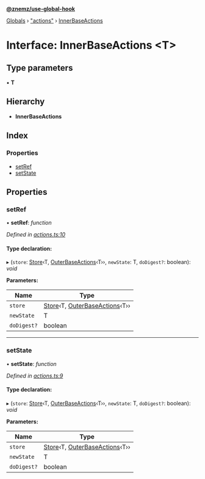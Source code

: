 **[@znemz/use-global-hook](../README.md)**

[Globals](../globals.md) › ["actions"](../modules/_actions_.md) › [InnerBaseActions](_actions_.innerbaseactions.md)

# Interface: InnerBaseActions <**T**>

## Type parameters

▪ **T**

## Hierarchy

* **InnerBaseActions**

## Index

### Properties

* [setRef](_actions_.innerbaseactions.md#setref)
* [setState](_actions_.innerbaseactions.md#setstate)

## Properties

###  setRef

• **setRef**: *function*

*Defined in [actions.ts:10](https://github.com/nmccready/use-global-hook/blob/8ce7f42/src/actions.ts#L10)*

#### Type declaration:

▸ (`store`: [Store](_index_.store.md)‹T, [OuterBaseActions](_actions_.outerbaseactions.md)‹T››, `newState`: T, `doDigest?`: boolean): *void*

**Parameters:**

Name | Type |
------ | ------ |
`store` | [Store](_index_.store.md)‹T, [OuterBaseActions](_actions_.outerbaseactions.md)‹T›› |
`newState` | T |
`doDigest?` | boolean |

___

###  setState

• **setState**: *function*

*Defined in [actions.ts:9](https://github.com/nmccready/use-global-hook/blob/8ce7f42/src/actions.ts#L9)*

#### Type declaration:

▸ (`store`: [Store](_index_.store.md)‹T, [OuterBaseActions](_actions_.outerbaseactions.md)‹T››, `newState`: T, `doDigest?`: boolean): *void*

**Parameters:**

Name | Type |
------ | ------ |
`store` | [Store](_index_.store.md)‹T, [OuterBaseActions](_actions_.outerbaseactions.md)‹T›› |
`newState` | T |
`doDigest?` | boolean |
